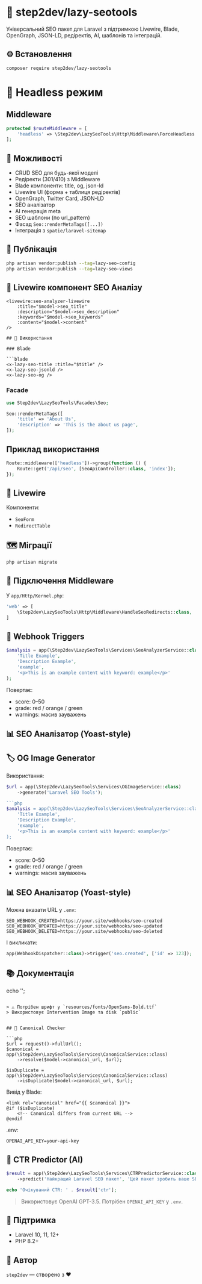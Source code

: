 # 🧩 step2dev/lazy-seotools

Універсальний SEO пакет для Laravel з підтримкою Livewire, Blade, OpenGraph, JSON-LD, редіректів, AI, шаблонів та інтеграцій.

## ⚙️ Встановлення

```bash
composer require step2dev/lazy-seotools
```

# 🧠 Headless режим

## Middleware

```php
protected $routeMiddleware = [
    'headless' => \Step2dev\LazySeoTools\Http\Middleware\ForceHeadless::class,
];
```

## 🧬 Можливості

- CRUD SEO для будь-якої моделі
- Редіректи (301/410) з Middleware
- Blade компоненти: title, og, json-ld
- Livewire UI (форма + таблиця редіректів)
- OpenGraph, Twitter Card, JSON-LD
- SEO аналізатор
- AI генерація meta
- SEO шаблони (по url_pattern)
- Фасад `Seo::renderMetaTags([...])`
- Інтеграція з `spatie/laravel-sitemap`

## 🔧 Публікація

```bash
php artisan vendor:publish --tag=lazy-seo-config
php artisan vendor:publish --tag=lazy-seo-views
```

## 🧪 Livewire компонент SEO Аналізу

```blade
<livewire:seo-analyzer-livewire 
    :title="$model->seo_title" 
    :description="$model->seo_description" 
    :keywords="$model->seo_keywords" 
    :content="$model->content"
/>

## 🧠 Використання

### Blade

```blade
<x-lazy-seo-title :title="$title" />
<x-lazy-seo-jsonld />
<x-lazy-seo-og />
```

### Facade

```php
use Step2dev\LazySeoTools\Facades\Seo;

Seo::renderMetaTags([
    'title' => 'About Us',
    'description' => 'This is the about us page',
]);
```

## Приклад використання

```php
Route::middleware(['headless'])->group(function () {
    Route::get('/api/seo', [SeoApiController::class, 'index']);
});
```

## 🧪 Livewire

Компоненти:
- `SeoForm`
- `RedirectTable`

## 🗺 Міграції


```bash
php artisan migrate
```

## 🧱 Підключення Middleware

У `app/Http/Kernel.php`:

```php
'web' => [
    \Step2dev\LazySeoTools\Http\Middleware\HandleSeoRedirects::class,
]
```
## 🔔 Webhook Triggers

```php
$analysis = app(\Step2dev\LazySeoTools\Services\SeoAnalyzerService::class)->analyze(
    'Title Example',
    'Description Example',
    'example',
    '<p>This is an example content with keyword: example</p>'
);
```

Повертає:

- score: 0–50
- grade: red / orange / green
- warnings: масив зауважень
## 📊 SEO Аналізатор (Yoast-style)


## 🏷 OG Image Generator

Використання:

```php
$url = app(\Step2dev\LazySeoTools\Services\OGImageService::class)
    ->generate('Laravel SEO Tools');

```php
$analysis = app(\Step2dev\LazySeoTools\Services\SeoAnalyzerService::class)->analyze(
    'Title Example',
    'Description Example',
    'example',
    '<p>This is an example content with keyword: example</p>'
);
```

Повертає:

- score: 0–50
- grade: red / orange / green
- warnings: масив зауважень
## 📊 SEO Аналізатор (Yoast-style)

Можна вказати URL у `.env`:


```
SEO_WEBHOOK_CREATED=https://your.site/webhooks/seo-created
SEO_WEBHOOK_UPDATED=https://your.site/webhooks/seo-updated
SEO_WEBHOOK_DELETED=https://your.site/webhooks/seo-deleted
```

І викликати:

```php
app(WebhookDispatcher::class)->trigger('seo.created', ['id' => 123]);
```

## 📚 Документація


echo '<meta property="og:image" content="' . $url . '" />';
```

> ⚠️ Потрібен шрифт у `resources/fonts/OpenSans-Bold.ttf`
> Використовує Intervention Image та disk `public`


## 🔗 Canonical Checker

```php
$url = request()->fullUrl();
$canonical = app(\Step2dev\LazySeoTools\Services\CanonicalService::class)
    ->resolve($model->canonical_url, $url);

$isDuplicate = app(\Step2dev\LazySeoTools\Services\CanonicalService::class)
    ->isDuplicate($model->canonical_url, $url);
```

Вивід у Blade:

```blade
<link rel="canonical" href="{{ $canonical }}">
@if ($isDuplicate)
    <!-- Canonical differs from current URL -->
@endif
```

.env:

```
OPENAI_API_KEY=your-api-key
```






## 🎯 CTR Predictor (AI)

```php
$result = app(\Step2dev\LazySeoTools\Services\CTRPredictorService::class)
    ->predict('Найкращий Laravel SEO пакет', 'Цей пакет зробить ваше SEO ідеальним!');

echo 'Очікуваний CTR: ' . $result['ctr'];
```



> Використовує OpenAI GPT-3.5. Потрібен `OPENAI_API_KEY` у `.env`.

## 🤝 Підтримка

- Laravel 10, 11, 12+
- PHP 8.2+

## 🚀 Автор

`step2dev` — створено з ❤️
